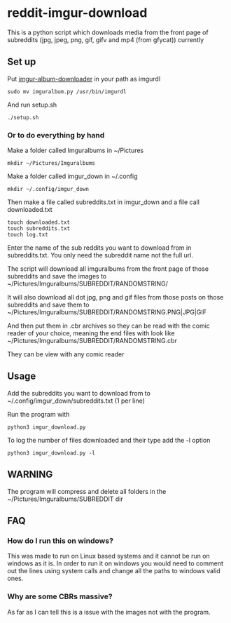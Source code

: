 # reddit-imgur-download
This is a python script which downloads media from the front page of subreddits
(jpg, jpeg, png, gif, gifv and mp4 (from gfycat)) currently

## Set up
Put [imgur-album-downloader](https://github.com/alexgisby/imgur-album-downloader) in your path as imgurdl

    sudo mv imguralbum.py /usr/bin/imgurdl

And run setup.sh

    ./setup.sh

### Or to do everything by hand

Make a folder called Imguralbums in ~/Pictures

    mkdir ~/Pictures/Imguralbums

Make a folder called imgur_down in ~/.config

    mkdir ~/.config/imgur_down

Then make a file called subreddits.txt in imgur_down and a file call downloaded.txt

    touch downloaded.txt
    touch subreddits.txt
    touch log.txt

Enter the name of the sub reddits you want to download from in subreddits.txt. You only need the subreddit name not the full url.

The script will download all imguralbums from the front page of those subreddits and save the images to ~/Pictures/Imguralbums/SUBREDDIT/RANDOMSTRING/

It will also download all dot jpg, png and gif files from those posts on those subreddits and save them to ~/Pictures/Imguralbums/SUBREDDIT/RANDOMSTRING.PNG|JPG|GIF

And then put them in .cbr archives so they can be read with the comic reader of your choice, meaning the end files with look like ~/Pictures/Imguralbums/SUBREDDIT/RANDOMSTRING.cbr

They can be view with any comic reader

## Usage

Add the subreddits you want to download from to ~/.config/imgur_down/subreddits.txt (1 per line)

Run the program with

```python3 imgur_download.py```

To log the number of files downloaded and their type add the -l option

```python3 imgur_download.py -l```


## WARNING

The program will compress and delete all folders in the ~/Pictures/Imguralbums/SUBREDDIT dir

## FAQ

### How do I run this on windows?

This was made to run on Linux based systems and it cannot be run on windows as it is. In order to run it on windows you would need to comment out the lines using system calls and change all the paths to windows valid ones.

### Why are some CBRs massive?

As far as I can tell this is a issue with the images not with the program.
